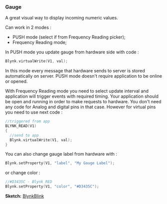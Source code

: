 
### Gauge

A great visual way to display incoming numeric values.

Can work in 2 modes : 

- PUSH mode (select if from Frequency Reading picker);
- Frequency Reading mode;

In PUSH mode you update gauge from hardware side with code : 
 
```cpp
Blynk.virtualWrite(V1, val); 
```

In this mode every message that hardware sends to server is stored automatically on server. PUSH mode doesn't require 
application to be online or opened.

With Frequency Reading mode you need to select update interval and application will trigger events with required timing. 
Your application should be open and running in order to make requests to hardware. You don't need any code for Analog and 
digital pins in that case. However for virtual pins you need to use next code : 

```cpp
//triggered from app
BLYNK_READ(V1)
{
  //send to app
  Blynk.virtualWrite(V1, val);
}
```

You can also change gauge label from hardware with : 

```cpp
Blynk.setProperty(V1, "label", "My Gauge Label");
```

or change color : 

```cpp
//#D3435C - Blynk RED
Blynk.setProperty(V1, "color", "#D3435C");
```

**Sketch:** [BlynkBlink](https://github.com/blynkkk/blynk-library/blob/master/examples/GettingStarted/BlynkBlink/BlynkBlink.ino)